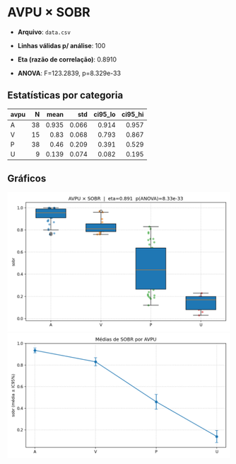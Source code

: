 # AVPU × SOBR

- **Arquivo**: `data.csv`
- **Linhas válidas p/ análise**: 100

- **Eta (razão de correlação)**: 0.8910
- **ANOVA**: F=123.2839, p=8.329e-33


## Estatísticas por categoria
| avpu   |   N |   mean |   std |   ci95_lo |   ci95_hi |
|:-------|----:|-------:|------:|----------:|----------:|
| A      |  38 |  0.935 | 0.066 |     0.914 |     0.957 |
| V      |  15 |  0.83  | 0.068 |     0.793 |     0.867 |
| P      |  38 |  0.46  | 0.209 |     0.391 |     0.529 |
| U      |   9 |  0.139 | 0.074 |     0.082 |     0.195 |

## Gráficos
![Boxplot e dispersão](figs/avpu_sobr_box_scatter.png)
![Médias com IC95%](figs/avpu_sobr_means_ci.png)
